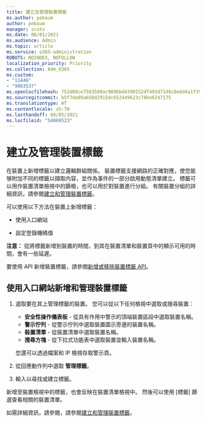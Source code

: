 ```yaml
---
title: 建立及管理裝置標籤
ms.author: pebaum
author: pebaum
manager: scotv
ms.date: 06/01/2021
ms.audience: Admin
ms.topic: article
ms.service: o365-administration
ROBOTS: NOINDEX, NOFOLLOW
localization_priority: Priority
ms.collection: Adm_O365
ms.custom:
- "11446"
- "9003537"
ms.openlocfilehash: 752d08ce7583580ac9896bd4390152df493d7148c8e8d4a1f39d86fc87785a7f
ms.sourcegitcommit: b5f7da89a650d2915dc652449623c78be6247175
ms.translationtype: HT
ms.contentlocale: zh-TW
ms.lasthandoff: 08/05/2021
ms.locfileid: "54069523"
---
```

# <a name="create-and-manage-device-tags-or-groups"></a>建立及管理裝置標籤

在裝置上新增標籤以建立邏輯群組關係。 裝置標籤支援網路的正確對應，使您能够附加不同的標籤以擷取内容，並作為事件的一部分啟用動態清單建立。 標籤可以用作裝置清單檢視中的篩檢，也可以用於對裝置進行分組。 有關裝置分組的詳細資訊，請參閱[建立和管理裝置標籤](/microsoft-365/security/defender-endpoint/machine-tags)。

可以使用以下方法在裝置上新增標籤：

- 使用入口網站

- 設定登錄機碼值
 
**注意：** 從將標籤新增到裝置的時間，到其在裝置清單和裝置頁中的顯示可用的時間，會有一些延遲。

要使用 API 新增裝置標籤，請參閲[新增或移除裝置標籤 API](/microsoft-365/security/defender-endpoint/add-or-remove-machine-tags)。

## <a name="add-and-manage-device-tags-using-the-portal"></a>使用入口網站新增和管理裝置標籤

1. 選取要在其上管理標籤的裝置。 您可以從以下任何檢視中選取或搜尋裝置：

    - **安全性操作儀表板** - 從具有作用中警示的頂端裝置區段中選取裝置名稱。
    - **警示佇列** - 從警示佇列中選取裝置圖示旁邊的裝置名稱。
    - **裝置清單** - 從裝置清單中選取裝置名稱。
    - **搜尋方塊** - 從下拉式功能表中選取裝置並輸入裝置名稱。

    您還可以透過檔案和 IP 檢視存取警示頁。

1. 從回應動作列中選取 **管理標籤**。

1. 輸入以尋找或建立標籤。

新增至裝置檢視中的標籤，也會反映在裝置清單檢視中。 然後可以使用 [標籤] 篩選查看相關的裝置清單。

如需詳細資訊，請參閱，請參閱[建立和管理裝置標籤](/microsoft-365/security/defender-endpoint/machine-tags)。